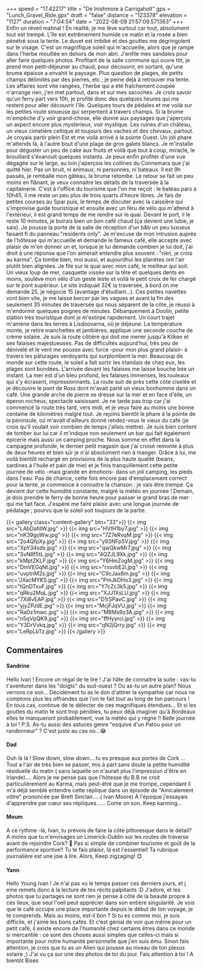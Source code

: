 +++
speed = "17.42217"
title = "De Inishmore à Carrigaholt"
gps = "Lunch_Gravel_Ride.gpx"
draft = "false"
distance = "123378"
elevation = "1127"
duration = "7:04:54"
date = "2022-08-09 21:57:09.571363"
+++
Enfin un réveil matinal ! En réalité, je me lève surtout car tout, absolument tout est trempé. L'île est extrêmement humide ce matin et la rosée a bien pénétré sous la tente. Le duvet est imbibé et des gouttes me dégringolent sur le visage. C'est un magnifique soleil qui m'accueille, alors que je rampe dans l'herbe mouillée en dehors de mon abri. J'enfile mes sandales pour aller faire quelques photos. Profitant de la salle commune qui ouvre tôt, je prend mon petit-déjeuner au chaud, pour découvrir, en sortant, qu'une brume épaisse a envahit le paysage. Plus question de plages, de petits champs délimités par des pierres, etc ; je peine déjà à retrouver ma tente. Les affaires sont vite rangées, l'herbe qui a été fraîchement coupée n'arrange rien, j'en met partout, dans et sur mes sacoches. Je crois savoir qu'un ferry part vers 10h, je profite donc des quelques heures qui me restent pour aller découvrir l'île. Quelques tours de pédales et me voilà sur les petites route sinueuse qui serpentent à travers champs. Si la brume m'empêche d'y voir grand-chose, elle donne aux paysages que j'aperçois un aspect encore plus mystérieux, voir mystique. Les ruines d'un château, un vieux cimetière celtique et toujours des vaches et des chevaux, partout. Je croyais partir plein Est et me voilà arrivé à la pointe Ouest. Un joli phare m'attends là, à l'autre bout d'une plage de gros galets blancs. Je m'installe pour déguster un peu de cake aux fruits et voilà que tout à coup, miracle, le brouillard s'évanouit quelques instants. Je peux enfin profiter d'une vue dégagée sur le large, au loin j'aperçois les collines du Connemara que j'ai quitté hier. Pas un bruit, ni animaux, ni personnes, ni bateaux. Il est 9h passés, je remballe mon gâteau, la brume retombe. Le retour se fait un peu moins en flânant, je veux connaitre les détails de la traversée à la capitainerie. C'est à l'office du tourisme que l'on me reçoit : le bateau pars à 10h45, il me reste un peu plus de trois quarts d'heure libres. Je fais de petites courses au Spar puis, le temps de discuter avec la caissière qui s'improvise guide touristique et ensuite avec un féru de vélo qui m'attend à l'extérieur, il est grand temps de me rendre sur le quai. Devant le port, il le reste 10 minutes, je boirais bien un bon café chaud (ça devient une lubie, je sais). Je pousse la porte de la salle de réception d'un b&b un peu luxueux faisant fi du panneau "residents only". Je m'excuse de mon intrusion auprès de l'hôtesse qui m'accueille et demande le fameux café, elle accepte avec plaisir de m'en donner un et, lorsque je lui demande combien je lui doit, j'ai droit à une réponse que l'on aimerait entendre plus souvent : "rien, je crois au karma". Ça tombe bien, moi aussi, et aujourdhui les planètes ont l'air plutôt bien alignées. Je file sur le quai avec mon café, le meilleur qui soit. Un vieux loup de mer, casquette vissée sur la tête et quelques dents en moins, soulève mon vélo d'un geste leste et voilà le petit croix de fer chargé sur le pont supérieur. Le site indiquait 32€ la traversée, à bord on me demande 25, je négocie 15 (avantage d'étudiant...). Ces petites navettes vont bien vite, je me laisse bercer par les vagues et avant la fin des seulement 35 minutes de traversée qui nous séparent de la côte, je réussi à m'endormir quelques poignes de minutes. Débarquement à Doolin, petite station très touristique dont je m'extirpe rapidement. Un court trajet m'amène dans les terres à Lisdoovarna, où je déjeune. La température monte, je retire manchettes et jambières, applique une seconde couche de crème solaire. Je suis la route côtière qui doit me mener jusqu'à Kilkee et ses falaises majestueuses. Pas de difficultés aujourd'hui, très peu de dénivelé et le vent me pousse avec force -pour mon plus grand plaisir- à travers les pâturages verdoyants qui surplombent la mer. Beaucoup de monde sur cette route, le soleil a fait sortir les irlandais de chez eux, les plages sont bondées. L'arrivée devant les falaises me laisse bouche bée un instant. La mer est d'un bleu profond, les falaises immenses, les rouleaux qui s'y écrasent, impressionnants. La route suit de près cette côte ciselée et je découvre le pont de Ross dont m'avait parlé un vieux bonhomme dans un café. Une grande arche de pierre se dresse sur la mer et en face d'elle, un éperon rocheux, spectacle saisissant. Je ne tarde pas trop car j'ai commencé la route très tard, vers midi, et je veux faire au moins une bonne centaine de kilomètres malgré tout. Je rejoins bientôt le phare à la pointe de la péninsule, où m'avait d'ailleurs donné rendez-vous le vieux du café (je crois qu'il voulait voir combien de temps j'allais mettre). Je suis bien content de tomber sur lui car il m'indique non seulement un bar qui fait également épicerie mais aussi un camping proche. Nous somme en effet dans la campagne profonde, le dernier petit magasin que j'ai croisé remonte à plus de deux heures et bien sûr je n'ai absolument rien à manger. Grâce à lui, me voilà bientôt rechargé en provisions de la plus haute qualité (beans, sardines à l'huile et pain de mie) et je finis tranquillement cette petite journée de vélo -mais grande en émotions- dans un joli camping, les pieds dans l'eau. Pas de chance, cette fois encore pas d'emplacement correct pour la tente, je commence à connaitre la chanson : je vais être trempé. Ça devient dur cette humidité constante, malgré la météo en journée ! Demain, je dois prendre le ferry de bonne heure pour passer le grand bras de mer qui me fait face. J'espère me faire plaisir avec une longue journée de pédalage ; pourvu que le soleil soit toujours de la partie.

{{< gallery class="content-gallery" btn="33">}}
{{< img src="LAbDafdW.jpg" >}}
{{< img src="HVtH1by7.jpg" >}}
{{< img src="nK39goWw.jpg" >}}
{{< img src="7Z7eRvqM.jpg" >}}
{{< img src="2o4QfpXy.jpg" >}}
{{< img src="y93NFp5V.jpg" >}}
{{< img src="XpY34sds.jpg" >}}
{{< img src="qwQkwMr7.jpg" >}}
{{< img src="SvN8f5tL.jpg" >}}
{{< img src="4QZJL9Xk.jpg" >}}
{{< img src="kMptZKLP.jpg" >}}
{{< img src="Y6HmZogM.jpg" >}}
{{< img src="DmVEGqNt.jpg" >}}
{{< img src="rxsvbE2i.jpg" >}}
{{< img src="uvptnM2s.jpg" >}}
{{< img src="C9cJax6m.jpg" >}}
{{< img src="JXacMYKS.jpg" >}}
{{< img src="PmJkDHo3.jpg" >}}
{{< img src="tQnDTxuF.jpg" >}}
{{< img src="Y7cZc3k5.jpg" >}}
{{< img src="qRku2MqL.jpg" >}}
{{< img src="XJJ1XsLU.jpg" >}}
{{< img src="7Xi8vEAP.jpg" >}}
{{< img src="D1rSPavC.jpg" >}}
{{< img src="yjyZPJdE.jpg" >}}
{{< img src="McjFJqVU.jpg" >}}
{{< img src="RaDz1mwc.jpg" >}}
{{< img src="M8Ms9z3A.jpg" >}}
{{< img src="n5qVpQK9.jpg" >}}
{{< img src="ffHyyrci.jpg" >}}
{{< img src="Y3DrVvkq.jpg" >}}
{{< img src="qN2jQrry.jpg" >}}
{{< img src="LeRpLbTz.jpg" >}}
{{< /gallery >}}

## Commentaires
#### Sandrine
Hello Ivan !
Encore un régal de te lire ! J'ai hâte de connaitre la suite : vas-tu t'aventurer dans les "doigts" du sud-ouest ? Ou as-tu un autre plan? Nous verrons ce soir...
Décidément tu as le don d'attirer la sympathie car nous ne comptons plus les offrandes que l'on te fait tout au long de ton parcours !
En tous cas, continue de te délecter de ces magnifiques étendues... Et si les gouttes du matin te sont trop pénibles, tu peux déjà imaginer qu'à Bordeaux elles te manqueront probablement, vue la météo qui y règne !!
Belle journée à toi !
P.S. As-tu aussi des astuces genre "esquive d'un Patou pour un randonneur" ? C'est juste au cas où...😂
#### Dad
Ouh là là ! Slow down, slow down....tu es presque aux portes de Cork ...
Tout a l'air de très bien se passer, mis à part sans doute la petite humidité résiduelle du matin ( sans laquelle on n'aurait plus l'impression d'être en Irlande)....
Alors je ne pense pas que l'hôtesse du B.B ne croit particulièrement au Karma, mais peut-être que je me trompe, cependant il m'a déjà semblé entendre cette réplique dans un épisode de "Amicalement vôtre" prononcée par Brett Sinclair.....( Ivan Moore)
À l'époque j'essayais d'apprendre par cœur ses répliques......
Come on son. Keep karming...
#### Moum
A ce rythme -là, Ivan, tu prévois de faire la côte pittoresque dans le détail? A moins que tu n'envisages un Limerick-Dublin sur les routes de traverse avant de rejoindre Cork? 🤔 Pas si simple de combiner tourisme et goût de la performance sportive!! Tu te fais plaisir, là est l'essentiel! Ta rubrique journalière est une joie à lire.
Alors, Keep zigzaging! 😊
#### Yann
Hello Young Ivan !
Je n'ai pas vu le temps passer ces derniers jours, et j eme remets donc à la lecture de tes récits palpitants :D 
J'adore, et les photos que tu partages ne sont rien je pense à côté de la beauté propre à ces lieux, que seul l'oeil peut apprécier dans son entière singularité.
Je vois que le café occupe une place importante depuis le début de ton voyage, je te comprends. Mais au moins, est-il bon ? Si tu es comme moi, je suis difficile, et j'aime les bons cafés. Et c'est génial de voir que même pour un petit café, il existe encore de l'humanité chez certains êtres dans ce monde si mercantile : ce sont des choses aussi simples que celles-ci mais si importante pour notre humanité personnelle que j'en suis ému.
Sinon fais attention, je crois que tu as un Alien qui pousse au niveau de ton plexus solaire ;) J'ai vu ça sur une des photos de toi du jour. Fais attention à toi ! 
A bientôt
Bises
